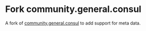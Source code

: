 # Fork community.general.consul

A fork of [community.general.consul](https://docs.ansible.com/ansible/latest/collections/community/general/consul_module.html) to add support for meta data.
